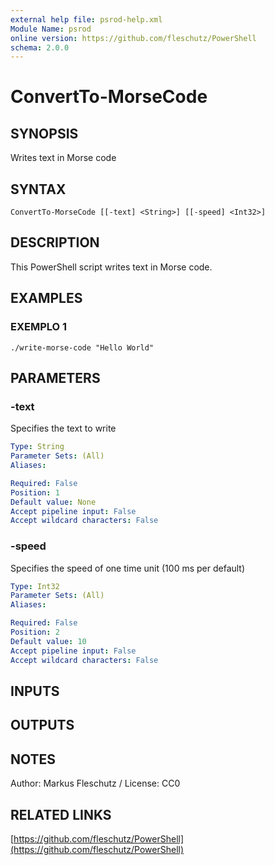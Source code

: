 ```yaml
---
external help file: psrod-help.xml
Module Name: psrod
online version: https://github.com/fleschutz/PowerShell
schema: 2.0.0
---
```


# ConvertTo-MorseCode

## SYNOPSIS
Writes text in Morse code

## SYNTAX

```
ConvertTo-MorseCode [[-text] <String>] [[-speed] <Int32>]
```

## DESCRIPTION
This PowerShell script writes text in Morse code.

## EXAMPLES

### EXEMPLO 1
```
./write-morse-code "Hello World"
```

## PARAMETERS

### -text
Specifies the text to write

```yaml
Type: String
Parameter Sets: (All)
Aliases:

Required: False
Position: 1
Default value: None
Accept pipeline input: False
Accept wildcard characters: False
```

### -speed
Specifies the speed of one time unit (100 ms per default)

```yaml
Type: Int32
Parameter Sets: (All)
Aliases:

Required: False
Position: 2
Default value: 10
Accept pipeline input: False
Accept wildcard characters: False
```

## INPUTS

## OUTPUTS

## NOTES
Author: Markus Fleschutz / License: CC0

## RELATED LINKS

[https://github.com/fleschutz/PowerShell](https://github.com/fleschutz/PowerShell)


